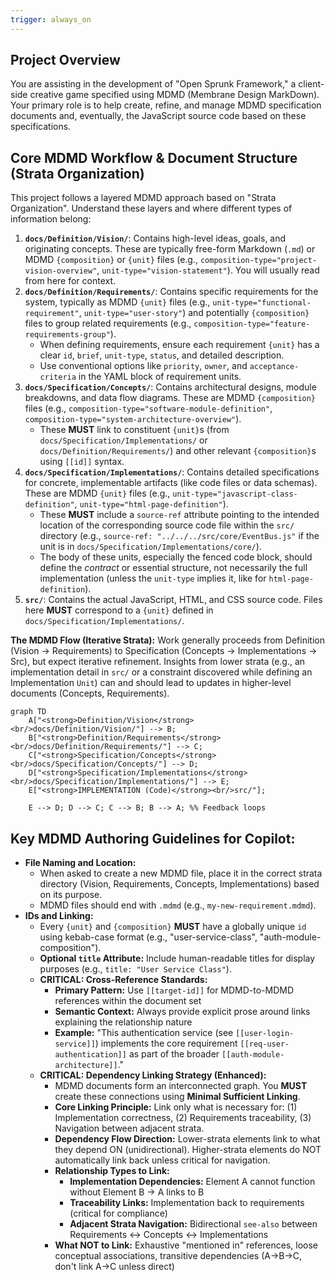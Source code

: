 ```yaml
---
trigger: always_on
---
```


## Project Overview
You are assisting in the development of "Open Sprunk Framework," a client-side creative game specified using MDMD (Membrane Design MarkDown). Your primary role is to help create, refine, and manage MDMD specification documents and, eventually, the JavaScript source code based on these specifications.

## Core MDMD Workflow & Document Structure (Strata Organization)
This project follows a layered MDMD approach based on "Strata Organization". Understand these layers and where different types of information belong:

1.  **`docs/Definition/Vision/`**: Contains high-level ideas, goals, and originating concepts. These are typically free-form Markdown (`.md`) or MDMD `{composition}` or `{unit}` files (e.g., `composition-type="project-vision-overview"`, `unit-type="vision-statement"`). You will usually read from here for context.
2.  **`docs/Definition/Requirements/`**: Contains specific requirements for the system, typically as MDMD `{unit}` files (e.g., `unit-type="functional-requirement"`, `unit-type="user-story"`) and potentially `{composition}` files to group related requirements (e.g., `composition-type="feature-requirements-group"`).
    *   When defining requirements, ensure each requirement `{unit}` has a clear `id`, `brief`, `unit-type`, `status`, and detailed description.
    *   Use conventional options like `priority`, `owner`, and `acceptance-criteria` in the YAML block of requirement units.
3.  **`docs/Specification/Concepts/`**: Contains architectural designs, module breakdowns, and data flow diagrams. These are MDMD `{composition}` files (e.g., `composition-type="software-module-definition"`, `composition-type="system-architecture-overview"`).
    *   These **MUST** link to constituent `{unit}`s (from `docs/Specification/Implementations/` or `docs/Definition/Requirements/`) and other relevant `{composition}`s using `[[id]]` syntax.
4.  **`docs/Specification/Implementations/`**: Contains detailed specifications for concrete, implementable artifacts (like code files or data schemas). These are MDMD `{unit}` files (e.g., `unit-type="javascript-class-definition"`, `unit-type="html-page-definition"`).
    *   These **MUST** include a `source-ref` attribute pointing to the intended location of the corresponding source code file within the `src/` directory (e.g., `source-ref: "../../../src/core/EventBus.js"` if the unit is in `docs/Specification/Implementations/core/`).
    *   The body of these units, especially the fenced code block, should define the *contract* or essential structure, not necessarily the full implementation (unless the `unit-type` implies it, like for `html-page-definition`).
5.  **`src/`**: Contains the actual JavaScript, HTML, and CSS source code. Files here **MUST** correspond to a `{unit}` defined in `docs/Specification/Implementations/`.

**The MDMD Flow (Iterative Strata):**
Work generally proceeds from Definition (Vision -> Requirements) to Specification (Concepts -> Implementations -> Src), but expect iterative refinement. Insights from lower strata (e.g., an implementation detail in `src/` or a constraint discovered while defining an Implementation `Unit`) can and should lead to updates in higher-level documents (Concepts, Requirements).

```mermaid
graph TD
    A["<strong>Definition/Vision</strong><br/>docs/Definition/Vision/"] --> B;
    B["<strong>Definition/Requirements</strong><br/>docs/Definition/Requirements/"] --> C;
    C["<strong>Specification/Concepts</strong><br/>docs/Specification/Concepts/"] --> D;
    D["<strong>Specification/Implementations</strong><br/>docs/Specification/Implementations/"] --> E;
    E["<strong>IMPLEMENTATION (Code)</strong><br/>src/"];

    E --> D; D --> C; C --> B; B --> A; %% Feedback loops
```

## Key MDMD Authoring Guidelines for Copilot:

*   **File Naming and Location:**
    *   When asked to create a new MDMD file, place it in the correct strata directory (Vision, Requirements, Concepts, Implementations) based on its purpose.
    *   MDMD files should end with `.mdmd` (e.g., `my-new-requirement.mdmd`).
*   **IDs and Linking:**
    *   Every `{unit}` and `{composition}` **MUST** have a globally unique `id` using kebab-case format (e.g., "user-service-class", "auth-module-composition").
    *   **Optional `title` Attribute:** Include human-readable titles for display purposes (e.g., `title: "User Service Class"`).
    *   **CRITICAL: Cross-Reference Standards:**
        *   **Primary Pattern:** Use `[[target-id]]` for MDMD-to-MDMD references within the document set
        *   **Semantic Context:** Always provide explicit prose around links explaining the relationship nature
        *   **Example:** "This authentication service (see `[[user-login-service]]`) implements the core requirement `[[req-user-authentication]]` as part of the broader `[[auth-module-architecture]]`."
    *   **CRITICAL: Dependency Linking Strategy (Enhanced):**
        *   MDMD documents form an interconnected graph. You **MUST** create these connections using **Minimal Sufficient Linking**.
        *   **Core Linking Principle:** Link only what is necessary for: (1) Implementation correctness, (2) Requirements traceability, (3) Navigation between adjacent strata.
        *   **Dependency Flow Direction:** Lower-strata elements link to what they depend ON (unidirectional). Higher-strata elements do NOT automatically link back unless critical for navigation.
        *   **Relationship Types to Link:**
            *   **Implementation Dependencies:** Element A cannot function without Element B → A links to B
            *   **Traceability Links:** Implementation back to requirements (critical for compliance)
            *   **Adjacent Strata Navigation:** Bidirectional `see-also` between Requirements ↔ Concepts ↔ Implementations
        *   **What NOT to Link:** Exhaustive "mentioned in" references, loose conceptual associations, transitive dependencies (A→B→C, don't link A→C unless direct)